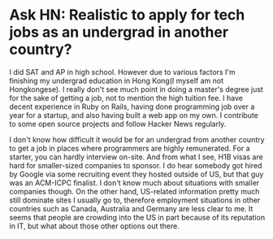 # Ask HN: Realistic to apply for tech jobs as an undergrad in another country?

I did SAT and AP in high school. However due to various factors I&#x27;m finishing my undergrad education in Hong Kong(I myself am not Hongkongese). I really don&#x27;t see much point in doing a master&#x27;s degree just for the sake of getting a job, not to mention the high tuition fee. I have decent experience in Ruby on Rails, having done programming job over a year for a startup, and also having built a web app on my own. I contribute to some open source projects and follow Hacker News regularly.<p>I don&#x27;t know how difficult it would be for an undergrad from another country to get a job in places where programmers are highly remunerated. For a starter, you can hardly interview on-site. And from what I see, H1B visas are hard for smaller-sized companies to sponsor. I do hear somebody got hired by Google via some recruiting event they hosted outside of US, but that guy was an ACM-ICPC finalist. I don&#x27;t know much about situations with smaller companies though. On the other hand, US-related information pretty much still dominate sites I usually go to, therefore employment situations in other countries such as Canada, Australia and Germany are less clear to me. It seems that people are crowding into the US in part because of its reputation in IT, but what about those other options out there.
